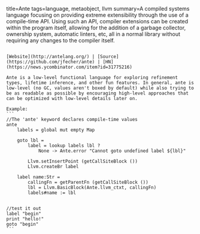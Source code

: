 title=Ante
tags=language, metaobject, llvm
summary=A compiled systems language focusing on providing extreme extensibility through the use of a compile-time API. Using such an API, compiler extensions can be created within the program itself, allowing for the addition of a garbage collector, ownership system, automatic linters, etc, all in a normal library without requiring any changes to the compiler itself.
~~~~~~

[Website](http://antelang.org/) | [Source](https://github.com/jfecher/ante) | [HN](https://news.ycombinator.com/item?id=31775216)

Ante is a low-level functional language for exploring refinement types, lifetime inference, and other fun features. In general, ante is low-level (no GC, values aren't boxed by default) while also trying to be as readable as possible by encouraging high-level approaches that can be optimized with low-level details later on.

Example:
```
//The 'ante' keyword declares compile-time values
ante
    labels = global mut empty Map

    goto lbl =
        label = lookup labels lbl ?
            None -> Ante.error "Cannot goto undefined label ${lbl}"

        Llvm.setInsertPoint (getCallSiteBlock ())
        Llvm.createBr label

    label name:Str =
        callingFn = getParentFn (getCallSiteBlock ())
        lbl = Llvm.BasicBlock(Ante.llvm_ctxt, callingFn)
        labels#name := lbl


//test it out
label "begin"
print "hello!"
goto "begin"
```
